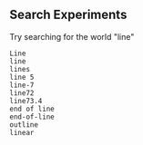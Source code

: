 ## Search Experiments
Try searching for the world "line"

```
Line
line
lines
line 5
line-7
line72
line73.4
end of line
end-of-line
outline
linear
```